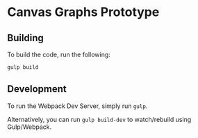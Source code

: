 # Canvas Graphs Prototype

## Building

To build the code, run the following:
```bash
gulp build
```

## Development

To run the Webpack Dev Server, simply run `gulp`.

Alternatively, you can run `gulp build-dev` to watch/rebuild using Gulp/Webpack.
